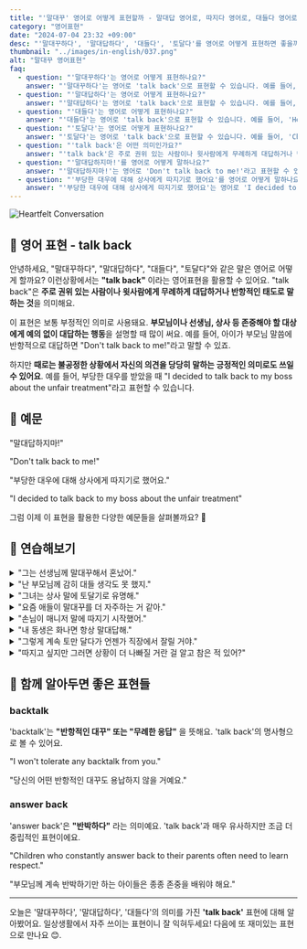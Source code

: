 ```yaml
---
title: "'말대꾸' 영어로 어떻게 표현할까 - 말대답 영어로, 따지다 영어로, 대들다 영어로"
category: "영어표현"
date: "2024-07-04 23:32 +09:00"
desc: "'말대꾸하다', '말대답하다', '대들다', '토달다'를 영어로 어떻게 표현하면 좋을까요? '말대답하지마!', '부당한 대우에 대해 상사에게 따지기로 했어요.' 등을 영어로 표현하는 법을 배워봅시다. 다양한 예문을 통해서 연습하고 본인의 표현으로 만들어 보세요."
thumbnail: "../images/in-english/037.png"
alt: "말대꾸 영어표현"
faq:
  - question: "'말대꾸하다'는 영어로 어떻게 표현하나요?"
    answer: "'말대꾸하다'는 영어로 'talk back'으로 표현할 수 있습니다. 예를 들어, 'Don't talk back to me!'는 '나에게 말대꾸하지 마!'라는 의미입니다."
  - question: "'말대답하다'는 영어로 어떻게 표현하나요?"
    answer: "'말대답하다'는 영어로 'talk back'으로 표현할 수 있습니다. 예를 들어, 'She got in trouble for talking back to her teacher.'는 '그녀는 선생님께 말대답해서 혼났어요.'라는 의미입니다."
  - question: "'대들다'는 영어로 어떻게 표현하나요?"
    answer: "'대들다'는 영어로 'talk back'으로 표현할 수 있습니다. 예를 들어, 'He was brave enough to talk back to his boss.'는 '그는 상사에게 당당히 대들 용기가 있었어요.'라는 의미입니다."
  - question: "'토달다'는 영어로 어떻게 표현하나요?"
    answer: "'토달다'는 영어로 'talk back'으로 표현할 수 있습니다. 예를 들어, 'Children should learn not to talk back.'는 '아이들은 토달지 않는 법을 배워야 해요.'라는 의미입니다."
  - question: "'talk back'은 어떤 의미인가요?"
    answer: "'talk back'은 주로 권위 있는 사람이나 윗사람에게 무례하게 대답하거나 반항적인 태도로 말하는 것을 의미합니다."
  - question: "'말대답하지마!'를 영어로 어떻게 말하나요?"
    answer: "'말대답하지마!'는 영어로 'Don't talk back to me!'라고 표현할 수 있습니다."
  - question: "'부당한 대우에 대해 상사에게 따지기로 했어요'를 영어로 어떻게 말하나요?"
    answer: "'부당한 대우에 대해 상사에게 따지기로 했어요'는 영어로 'I decided to talk back to my boss about the unfair treatment'라고 표현할 수 있습니다."
---
```


![Heartfelt Conversation](../images/in-english/037-1.avif)

## 🌟 영어 표현 - talk back

안녕하세요, "말대꾸하다", "말대답하다", "대들다", "토달다"와 같은 말은 영어로 어떻게 할까요? 이런상황에서는 **"talk back"** 이라는 영어표현을 활용할 수 있어요. "talk back"은 **주로 권위 있는 사람이나 윗사람에게 무례하게 대답하거나 반항적인 태도로 말하는 것**을 의미해요.

이 표현은 보통 부정적인 의미로 사용돼요. **부모님이나 선생님, 상사 등 존중해야 할 대상에게 예의 없이 대답하는 행동**을 설명할 때 많이 써요. 예를 들어, 아이가 부모님 말씀에 반항적으로 대답하면 "Don't talk back to me!"라고 말할 수 있죠.

하지만 **때로는 불공정한 상황에서 자신의 의견을 당당히 말하는 긍정적인 의미로도 쓰일 수 있어요**. 예를 들어, 부당한 대우를 받았을 때 "I decided to talk back to my boss about the unfair treatment"라고 표현할 수 있습니다.

<script async src="https://pagead2.googlesyndication.com/pagead/js/adsbygoogle.js?client=ca-pub-1465612013356152"
     crossorigin="anonymous"></script>
<!-- engple-horizontal-ad -->

<ins class="adsbygoogle"
     style="display:block"
     data-ad-client="ca-pub-1465612013356152"
     data-ad-slot="2106896038"
     data-ad-format="auto"
     data-full-width-responsive="true"></ins>

<script>
     (adsbygoogle = window.adsbygoogle || []).push({});
</script>

## 📖 예문

"말대답하지마!"

"Don't talk back to me!"

"부당한 대우에 대해 상사에게 따지기로 했어요."

"I decided to talk back to my boss about the unfair treatment"

그럼 이제 이 표현을 활용한 다양한 예문들을 살펴볼까요? 🚀

## 💬 연습해보기

<details>
<summary>"그는 선생님께 말대꾸해서 혼났어."</summary>
<span>"He got in trouble for talking back to the teacher."</span>
</details>

<details>
<summary>"난 부모님께 감히 대들 생각도 못 했지."</summary>
<span>"I never <a href="/blog/in-english/064.dare-to/">dared to</a> talk back to my parents."</span>
</details>

<details>
<summary>"그녀는 상사 말에 토달기로 유명해."</summary>
<span>"She's known for talking back to her boss."</span>
</details>

<details>
<summary>"요즘 애들이 말대꾸를 더 자주하는 거 같아."</summary>
<span>"Kids these days seem to talk back more often."</span>
</details>

<details>
<summary>"손님이 매니저 말에 따지기 시작했어."</summary>
<span>"The customer started talking back to the manager."</span>
</details>

<details>
<summary>"내 동생은 화나면 항상 말대답해."</summary>
<span>"My little brother always talks back when he's upset."</span>
</details>

<details>
<summary>"그렇게 계속 토만 달다가 언젠가 직장에서 잘릴 거야."</summary>
<span>"If you keep talking back like that, you're going to lose your job sooner or later."</span>
</details>

<details>
<summary>"따지고 싶지만 그러면 상황이 더 나빠질 거란 걸 알고 참은 적 있어?"</summary>
<span>"Have you ever been in a situation where you wanted to talk back but knew it would only make things worse?"</span>
</details>

## 🤝 함께 알아두면 좋은 표현들

### backtalk

'backtalk'는 **"반항적인 대꾸" 또는 "무례한 응답"** 을 뜻해요. 'talk back'의 명사형으로 볼 수 있어요.

"I won't tolerate any backtalk from you."

"당신의 어떤 반항적인 대꾸도 용납하지 않을 거예요."

### answer back

'answer back'은 **"반박하다"** 라는 의미예요. 'talk back'과 매우 유사하지만 조금 더 중립적인 표현이에요.

"Children who constantly answer back to their parents often need to learn respect."

"부모님께 계속 반박하기만 하는 아이들은 종종 존중을 배워야 해요."

---

오늘은 '말대꾸하다', '말대답하다', '대들다'의 의미를 가진 **'talk back'** 표현에 대해 알아봤어요. 일상생활에서 자주 쓰이는 표현이니 잘 익혀두세요! 다음에 또 재미있는 표현으로 만나요 😊.
